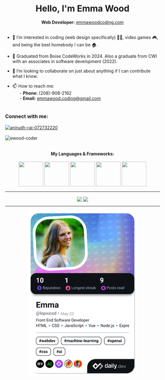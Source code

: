<h1 align="center">Hello, I'm Emma Wood</h1>

<div align="center"><b>Web Developer:</b> <a href="https://emmawoodcoding.com">emmawoodcoding.com</a></div><br />

- 👀 I’m interested in coding (web design specifically) 👩‍💻, video games 🎮, and being the best homebody I can be 🏠.

- 🌱 Graduated from Boise CodeWorks in 2024. Also a graduate from CWI with an associates in software development (2022).

- 💞️ I’m looking to collaborate on just about anything if I can contribute what I know.

- 📫 How to reach me:<br />
&nbsp;&nbsp;&nbsp;&nbsp;&nbsp;&nbsp;- <b>Phone:</b> (208)-908-2162<br />
&nbsp;&nbsp;&nbsp;&nbsp;&nbsp;&nbsp;- <b>Email:</b> emmawood.coding@gmail.com<br /><br />


<div align="left">
  <h3>Connect with me:</h3>
  <a href="www.linkedin.com/in/emma-wood-dev" target="blank">
    <img align="center" src="https://raw.githubusercontent.com/rahuldkjain/github-profile-readme-generator/master/src/images/icons/Social/linked-in-alt.svg" alt="anirudh-rai-072732220" height="30" width="40" />
  </a><br /><br />
  <img src="https://komarev.com/ghpvc/?username=ewood-coder&label=Profile%20views&color=0e75b6&style=flat" alt="ewood-coder" /><br />
</div><br /><br />


<div align="center"><b>My Languages & Frameworks:</b></div><br />

<div align="center">
  <img src="https://github.com/ewood-coder/ewood-coder/assets/73657745/1b88cadc-74c5-4d9e-b486-9c368a1bf84e" width="80" height="80">
  <img src="https://github.com/ewood-coder/ewood-coder/assets/73657745/bc831e49-d8f3-4aa8-955c-fe1ae9152bbd" width="80" height="80">
  <img src="https://github.com/ewood-coder/ewood-coder/assets/73657745/d19ace63-491e-4a0f-9c70-5a04a9db6f10" width="80" height="80">
  <img src="https://github.com/ewood-coder/ewood-coder/assets/73657745/f81e4fe5-a3fd-4d68-bbcc-873933917872" width="80" height="80">
  <img src="https://github.com/ewood-coder/ewood-coder/assets/73657745/f31836b2-cfa1-4d50-8306-537f540480d0" width="80" height="80">
</div>

<hr style="size: 30;"/>

<div align="center">
  <img align="center" src="https://github-readme-stats.vercel.app/api?username=ewood-coder&theme=transparent&hide_border=true&title_color=9EE61F&text_color=ffffff&show_icons=true&icon_color=9EE61F&text_bold=false" width=440 />  
  
  <img align="center" src="https://github-readme-stats.vercel.app/api/top-langs/?username=ewood-coder&layout=compact&theme=transparent&title_color=9EE61F&text_color=ffffff&text_bold=false&hide_border=true" width=380 />
</div>

<hr style="size: 30;"/>

<div align="center">
  <a href="https://app.daily.dev/lepwood">
    <img src="./devcard.png" width="356" alt="Emma's Dev Card"/>
  </a> 
<!--   <a href="https://linkedin-github-readme.onrender.com/api/render/Emma%20Wood/Junior%20Web%20Developer/Searching.../Associates/light/https%3A%2F%2Fmedia.licdn.com%2Fdms%2Fimage%2FD5635AQGTxdwT5-Fqww%2Fprofile-framedphoto-shrink_200_200%2F0%2F1719442239209%3Fe%3D1720476000%26v%3Dbeta%26t%3DdeL1q-F9-7H86PwBwvJNfIxttEbNWSJivR4igJraMAY">
    <img src="https://linkedin-github-readme.onrender.com/api/render/Emma%20Wood/Junior%20Web%20Developer/Searching.../Associates/light/https%3A%2F%2Fmedia.licdn.com%2Fdms%2Fimage%2FD5635AQGTxdwT5-Fqww%2Fprofile-framedphoto-shrink_200_200%2F0%2F1719442239209%3Fe%3D1720476000%26v%3Dbeta%26t%3DdeL1q-F9-7H86PwBwvJNfIxttEbNWSJivR4igJraMAY" width="356" alt="Emma's LinkedIn Profile"/>
  </a> -->
</div>

<!---
ewood-coder/ewood-coder is a ✨ special ✨ repository because its `README.md` (this file) appears on your GitHub profile.
You can click the Preview link to take a look at your changes.
--->
